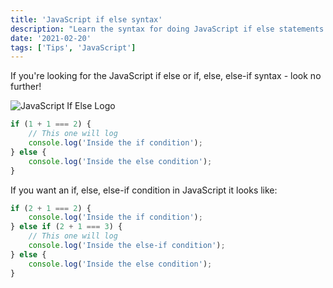 ```yaml
---
title: 'JavaScript if else syntax'
description: "Learn the syntax for doing JavaScript if else statements. If you're looking for if, else, else-if syntax this is for you."
date: '2021-02-20'
tags: ['Tips', 'JavaScript']
---
```


If you're looking for the JavaScript if else or if, else, else-if syntax - look no further!

![JavaScript If Else Logo](/javascript-if-else.png)

```javascript
if (1 + 1 === 2) {
    // This one will log
    console.log('Inside the if condition');
} else {
    console.log('Inside the else condition');
}
```

If you want an if, else, else-if condition in JavaScript it looks like:

```javascript
if (2 + 1 === 2) {
    console.log('Inside the if condition');
} else if (2 + 1 === 3) {
    // This one will log
    console.log('Inside the else-if condition');
} else {
    console.log('Inside the else condition');
}
```
